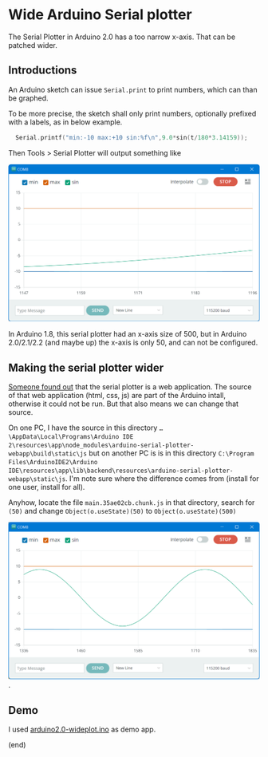 # Wide Arduino Serial plotter

The Serial Plotter in Arduino 2.0 has a too narrow x-axis. That can be patched wider.


## Introductions

An Arduino sketch can issue `Serial.print` to print numbers, which can than be graphed.

To be more precise, the sketch shall only print numbers, optionally prefixed with a labels, as in below example.

```C
  Serial.printf("min:-10 max:+10 sin:%f\n",9.0*sin(t/180*3.14159));
```

Then Tools > Serial Plotter will output something like

![A (narrow) plot](narrow.png)

In Arduino 1.8, this serial plotter had an x-axis size of 500, but in Arduino 2.0/2.1/2.2 (and maybe up) 
the x-axis is only 50, and can not be configured.


## Making the serial plotter wider

[Someone found out](https://github.com/arduino/arduino-ide/issues/803#issuecomment-1338149431) that the serial plotter is a web application.
The source of that web application (html, css, js) are part of the Arduino intall, otherwise it could not be run.
But that also means we can change that source.

On one PC, I have the source in this directory
`…\AppData\Local\Programs\Arduino IDE 2\resources\app\node_modules\arduino-serial-plotter-webapp\build\static\js`
but on another PC is is in this directory
`C:\Program Files\ArduinoIDE2\Arduino IDE\resources\app\lib\backend\resources\arduino-serial-plotter-webapp\static\js`.
I'm note sure where the difference comes from (install for one user, install for all).

Anyhow, locate the file `main.35ae02cb.chunk.js` in that directory, search for `(50)` and 
change `Object(o.useState)(50)` to `Object(o.useState)(500)`

![A (500 wide) plot](wide.png).

## Demo

I used [arduino2.0-wideplot.ino](arduino2.0-wideplot.ino) as demo app.

(end)
